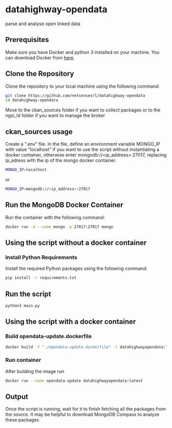 # datahighway-opendata
parse and analyse open linked data

## Prerequisites

Make sure you have Docker and python 3 installed on your machine. You can download Docker from [here](https://www.docker.com/get-started).

## Clone the Repository

Clone the repository to your local machine using the following command:

```bash
git clone https://github.com/netsensesrl/datahighway-opendata
cd datahighway-opendata
```

Move to the ckan_sources folder if you want to collect packages or to the ngsi_ld folder if you want to manage the broker

## ckan_sources usage
Create a ".env" file. In the file, define an environment variable MONGO_IP with value "localhost" if you want to use the script without instantiating a docker container, otherwise enter mongodb://<ip_address>:27017, replacing ip_adress with the ip of the mongo docker container.

```bash
MONGO_IP=localhost
```

or 

```bash
MONGO_IP=mongodb://<ip_address>:27017
```

## Run the MongoDB Docker Container

Run the container with the following command:

```bash
docker run -d --name mongo -p 27017:27017 mongo
```

## Using the script without a docker container
### Install Python Requirements

Install the required Python packages using the following command:

```bash
pip install -r requirements.txt
```

## Run the script
```bash
python3 main.py
```

## Using the script with a docker container
### Build opendata-update.dockerfile
```bash
docker build -f "./opendata-update.dockerfile" -t datahighwayopendata:latest "."
```

### Run container
After building the image run
```bash
docker run --name opendata-update datahighwayopendata:latest
```

## Output

Once the script is running, wait for it to finish fetching all the packages from the source. It may be helpful to download MongoDB Compass to analyze these packages
